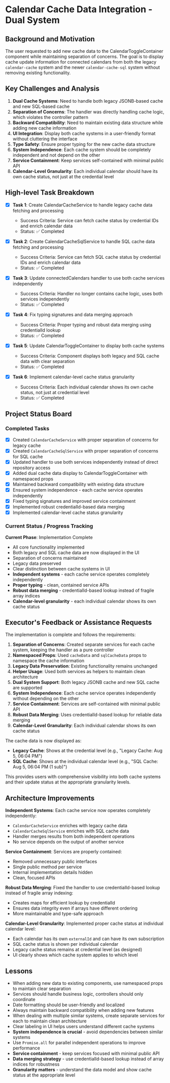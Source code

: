 # Calendar Cache Data Integration - Dual System

## Background and Motivation

The user requested to add new cache data to the CalendarToggleContainer component while maintaining separation of concerns. The goal is to display cache update information for connected calendars from both the legacy `calendar-cache` system and the newer `calendar-cache-sql` system without removing existing functionality.

## Key Challenges and Analysis

1. **Dual Cache Systems**: Need to handle both legacy JSONB-based cache and new SQL-based cache
2. **Separation of Concerns**: The handler was directly handling cache logic, which violates the controller pattern
3. **Backward Compatibility**: Need to maintain existing data structure while adding new cache information
4. **UI Integration**: Display both cache systems in a user-friendly format without cluttering the interface
5. **Type Safety**: Ensure proper typing for the new cache data structure
6. **System Independence**: Each cache system should be completely independent and not depend on the other
7. **Service Containment**: Keep services self-contained with minimal public API
8. **Calendar-Level Granularity**: Each individual calendar should have its own cache status, not just at the credential level

## High-level Task Breakdown

- [x] **Task 1**: Create CalendarCacheService to handle legacy cache data fetching and processing

  - Success Criteria: Service can fetch cache status by credential IDs and enrich calendar data
  - Status: ✅ Completed

- [x] **Task 2**: Create CalendarCacheSqlService to handle SQL cache data fetching and processing

  - Success Criteria: Service can fetch SQL cache status by credential IDs and enrich calendar data
  - Status: ✅ Completed

- [x] **Task 3**: Update connectedCalendars handler to use both cache services independently

  - Success Criteria: Handler no longer contains cache logic, uses both services independently
  - Status: ✅ Completed

- [x] **Task 4**: Fix typing signatures and data merging approach

  - Success Criteria: Proper typing and robust data merging using credentialId lookup
  - Status: ✅ Completed

- [x] **Task 5**: Update CalendarToggleContainer to display both cache systems

  - Success Criteria: Component displays both legacy and SQL cache data with clear separation
  - Status: ✅ Completed

- [x] **Task 6**: Implement calendar-level cache status granularity
  - Success Criteria: Each individual calendar shows its own cache status, not just at credential level
  - Status: ✅ Completed

## Project Status Board

### Completed Tasks

- [x] Created `CalendarCacheService` with proper separation of concerns for legacy cache
- [x] Created `CalendarCacheSqlService` with proper separation of concerns for SQL cache
- [x] Updated handler to use both services independently instead of direct repository access
- [x] Added dual cache data display to CalendarToggleContainer with namespaced props
- [x] Maintained backward compatibility with existing data structure
- [x] Ensured system independence - each cache service operates independently
- [x] Fixed typing signatures and improved service containment
- [x] Implemented robust credentialId-based data merging
- [x] Implemented calendar-level cache status granularity

### Current Status / Progress Tracking

**Current Phase**: Implementation Complete

- All core functionality implemented
- Both legacy and SQL cache data are now displayed in the UI
- Separation of concerns maintained
- Legacy data preserved
- Clear distinction between cache systems in UI
- **Independent systems** - each cache service operates completely independently
- **Proper typing** - clean, contained service APIs
- **Robust data merging** - credentialId-based lookup instead of fragile array indices
- **Calendar-level granularity** - each individual calendar shows its own cache status

## Executor's Feedback or Assistance Requests

The implementation is complete and follows the requirements:

1. **Separation of Concerns**: Created separate services for each cache system, keeping the handler as a pure controller
2. **Namespaced Props**: Used `cacheData` and `sqlCacheData` props to namespace the cache information
3. **Legacy Data Preservation**: Existing functionality remains unchanged
4. **Helper Usage**: Used both services as helpers to maintain clean architecture
5. **Dual System Support**: Both legacy JSONB cache and new SQL cache are supported
6. **System Independence**: Each cache service operates independently without depending on the other
7. **Service Containment**: Services are self-contained with minimal public API
8. **Robust Data Merging**: Uses credentialId-based lookup for reliable data merging
9. **Calendar-Level Granularity**: Each individual calendar shows its own cache status

The cache data is now displayed as:

- **Legacy Cache**: Shows at the credential level (e.g., "Legacy Cache: Aug 5, 06:04 PM")
- **SQL Cache**: Shows at the individual calendar level (e.g., "SQL Cache: Aug 5, 06:04 PM (1 sub)")

This provides users with comprehensive visibility into both cache systems and their update status at the appropriate granularity levels.

## Architecture Improvements

**Independent Systems**: Each cache service now operates completely independently:

- `CalendarCacheService` enriches with legacy cache data
- `CalendarCacheSqlService` enriches with SQL cache data
- Handler merges results from both independent operations
- No service depends on the output of another service

**Service Containment**: Services are properly contained:

- Removed unnecessary public interfaces
- Single public method per service
- Internal implementation details hidden
- Clean, focused APIs

**Robust Data Merging**: Fixed the handler to use credentialId-based lookup instead of fragile array indexing:

- Creates maps for efficient lookup by credentialId
- Ensures data integrity even if arrays have different ordering
- More maintainable and type-safe approach

**Calendar-Level Granularity**: Implemented proper cache status at individual calendar level:

- Each calendar has its own `externalId` and can have its own subscription
- SQL cache status is shown per individual calendar
- Legacy cache status remains at credential level (as designed)
- UI clearly shows which cache system applies to which level

## Lessons

- When adding new data to existing components, use namespaced props to maintain clear separation
- Services should handle business logic, controllers should only coordinate
- Date formatting should be user-friendly and localized
- Always maintain backward compatibility when adding new features
- When dealing with multiple similar systems, create separate services for each to maintain clean architecture
- Clear labeling in UI helps users understand different cache systems
- **System independence is crucial** - avoid dependencies between similar systems
- Use `Promise.all` for parallel independent operations to improve performance
- **Service containment** - keep services focused with minimal public API
- **Data merging strategy** - use credentialId-based lookup instead of array indices for robustness
- **Granularity matters** - understand the data model and show cache status at the appropriate level
